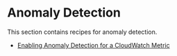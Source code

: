 # Anomaly Detection

This section contains recipes for anomaly detection.

- [Enabling Anomaly Detection for a CloudWatch Metric][am-oow]

[am-oow]: https://observability.workshop.aws/en/anomalydetection.html

